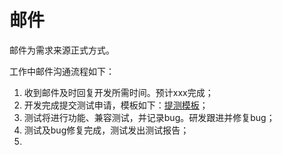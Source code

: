 # 邮件

邮件为需求来源正式方式。

工作中邮件沟通流程如下：

1. 收到邮件及时回复开发所需时间。预计xxx完成；
2. 开发完成提交测试申请，模板如下：[提测模板](/mail/for-test.md)；
3. 测试将进行功能、兼容测试，并记录bug。研发跟进并修复bug；
4. 测试及bug修复完成，测试发出测试报告；
5. 


